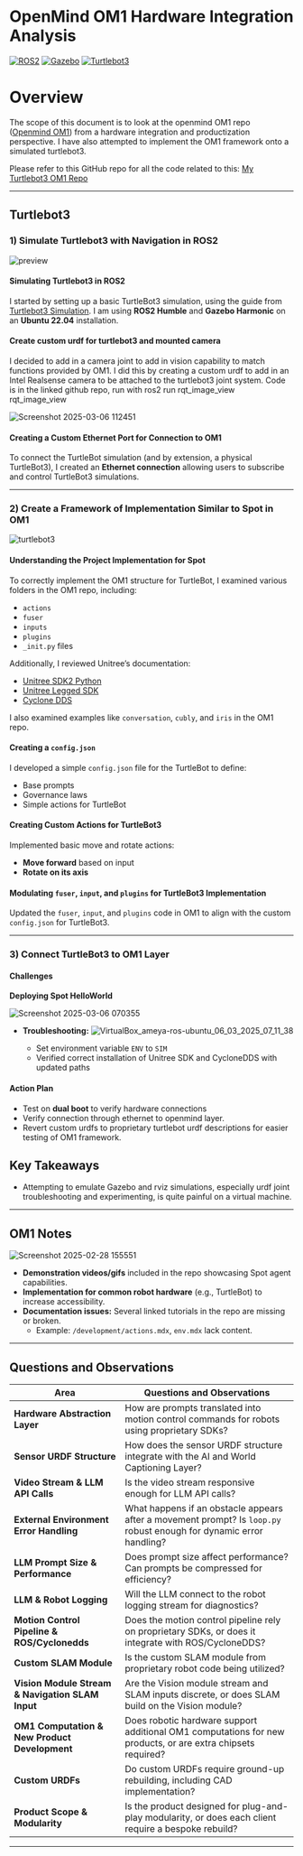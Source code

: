 # OpenMind OM1 Hardware Integration Analysis

[![ROS2](https://img.shields.io/badge/ROS2-Humble-blue)](https://docs.ros.org/en/humble/index.html)
[![Gazebo](https://img.shields.io/badge/Gazebo-Simulation-orange)](https://gazebosim.org/)
[![Turtlebot3](https://img.shields.io/badge/Turtlebot3-Robot-green)](https://emanual.robotis.com/docs/en/platform/turtlebot3/overview/)


# Overview

The scope of this document is to look at the openmind OM1 repo  ([Openmind OM1](https://github.com/OpenmindAGI/OM1)) from a hardware integration and productization perspective. 
I have also attempted to implement the OM1 framework onto a simulated turtlebot3.

Please refer to this GitHub repo for all the code related to this: 
[My Turtlebot3 OM1 Repo](https://github.com/acc1dentally/Turtlebot3---OM1.git)

---

## Turtlebot3

### 1) Simulate Turtlebot3 with Navigation in ROS2

![preview](https://github.com/user-attachments/assets/5e76b2ee-bb8d-4fff-9374-8e2a54b96083)


#### Simulating Turtlebot3 in ROS2
I started by setting up a basic TurtleBot3 simulation, using the guide from [Turtlebot3 Simulation](https://emanual.robotis.com/docs/en/platform/turtlebot3/simulation/).
I am using **ROS2 Humble** and **Gazebo Harmonic** on an **Ubuntu 22.04** installation.

#### Create custom urdf for turtlebot3 and mounted camera
I decided to add in a camera joint to add in vision capability to match functions provided by OM1. I did this by creating a custom urdf to add in an Intel Realsense camera to be attached to the turtlebot3 joint system.
Code is in the linked github repo, run with ros2 run rqt_image_view rqt_image_view

![Screenshot 2025-03-06 112451](https://github.com/user-attachments/assets/e9be2c01-a111-4d39-abb5-7e64cce28b2d)



#### Creating a Custom Ethernet Port for Connection to OM1
To connect the TurtleBot simulation (and by extension, a physical TurtleBot3), I created an **Ethernet connection** allowing users to subscribe and control TurtleBot3 simulations.

---

### 2) Create a Framework of Implementation Similar to Spot in OM1


![turtlebot3](https://github.com/user-attachments/assets/6f49f6cc-8cc2-48e9-af41-fb0c66799bc4)

#### Understanding the Project Implementation for Spot
To correctly implement the OM1 structure for TurtleBot, I examined various folders in the OM1 repo, including:
- `actions`
- `fuser`
- `inputs`
- `plugins`
- `_init.py` files

Additionally, I reviewed Unitree’s documentation:
- [Unitree SDK2 Python](https://github.com/unitreerobotics/unitree_sdk2_python)
- [Unitree Legged SDK](https://github.com/unitreerobotics/unitree_legged_sdk)
- [Cyclone DDS](https://github.com/eclipse-cyclonedds/cyclonedds)

I also examined examples like `conversation`, `cubly`, and `iris` in the OM1 repo.

#### Creating a `config.json`
I developed a simple `config.json` file for the TurtleBot to define:
- Base prompts
- Governance laws
- Simple actions for TurtleBot

#### Creating Custom Actions for TurtleBot3
Implemented basic move and rotate actions:
- **Move forward** based on input
- **Rotate on its axis**

#### Modulating `fuser`, `input`, and `plugins` for TurtleBot3 Implementation
Updated the `fuser`, `input`, and `plugins` code in OM1 to align with the custom `config.json` for TurtleBot3.

---

### 3) Connect TurtleBot3 to OM1 Layer

#### Challenges
**Deploying Spot HelloWorld**

![Screenshot 2025-03-06 070355](https://github.com/user-attachments/assets/7a3da762-98d6-4ef5-93ca-03f884667b22)

- **Troubleshooting:**
![VirtualBox_ameya-ros-ubuntu_06_03_2025_07_11_38](https://github.com/user-attachments/assets/46fd02c8-8829-44d6-9b2c-27a03a6526e7)

  - Set environment variable `ENV` to `SIM`
  - Verified correct installation of Unitree SDK and CycloneDDS with updated paths

#### Action Plan
- Test on **dual boot** to verify hardware connections
- Verify connection through ethernet to openmind layer.
- Revert custom urdfs to proprietary turtlebot urdf descriptions for easier testing of OM1 framework. 	

## Key Takeaways
- Attempting to emulate Gazebo and rviz simulations, especially urdf joint troubleshooting and experimenting, is quite painful on a virtual machine. 


---

## OM1 Notes

![Screenshot 2025-02-28 155551](https://github.com/user-attachments/assets/b3c1d26e-ea71-4bc5-8145-15ea9cf71107)

- **Demonstration videos/gifs** included in the repo showcasing Spot agent capabilities.
- **Implementation for common robot hardware** (e.g., TurtleBot) to increase accessibility.
- **Documentation issues:** Several linked tutorials in the repo are missing or broken.
  - Example: `/development/actions.mdx`, `env.mdx` lack content.

---

## Questions and Observations

| Area | Questions and Observations |
|------|----------------------------|
| **Hardware Abstraction Layer** | How are prompts translated into motion control commands for robots using proprietary SDKs? |
| **Sensor URDF Structure** | How does the sensor URDF structure integrate with the AI and World Captioning Layer? |
| **Video Stream & LLM API Calls** | Is the video stream responsive enough for LLM API calls? |
| **External Environment Error Handling** | What happens if an obstacle appears after a movement prompt? Is `loop.py` robust enough for dynamic error handling? |
| **LLM Prompt Size & Performance** | Does prompt size affect performance? Can prompts be compressed for efficiency? |
| **LLM & Robot Logging** | Will the LLM connect to the robot logging stream for diagnostics? |
| **Motion Control Pipeline & ROS/Cyclonedds** | Does the motion control pipeline rely on proprietary SDKs, or does it integrate with ROS/CycloneDDS? |
| **Custom SLAM Module** | Is the custom SLAM module from proprietary robot code being utilized? |
| **Vision Module Stream & Navigation SLAM Input** | Are the Vision module stream and SLAM inputs discrete, or does SLAM build on the Vision module? |
| **OM1 Computation & New Product Development** | Does robotic hardware support additional OM1 computations for new products, or are extra chipsets required? |
| **Custom URDFs** | Do custom URDFs require ground-up rebuilding, including CAD implementation? |
| **Product Scope & Modularity** | Is the product designed for plug-and-play modularity, or does each client require a bespoke rebuild? |

---

